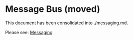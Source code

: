 # Message Bus (moved)

This document has been consolidated into ./messaging.md.

Please see: [Messaging](./messaging.md)
